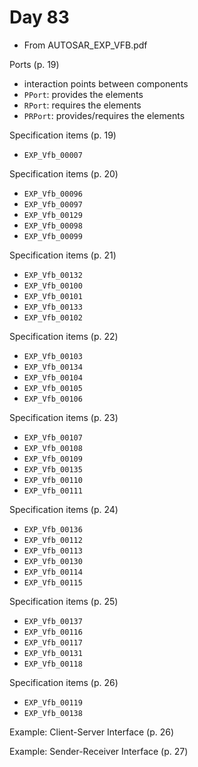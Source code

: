 # Day 83

* From AUTOSAR\_EXP\_VFB.pdf

Ports (p. 19)
* interaction points between components
* `PPort`: provides the elements
* `RPort`: requires the elements
* `PRPort`: provides/requires the elements

Specification items (p. 19)
* `EXP_Vfb_00007`

Specification items (p. 20)
* `EXP_Vfb_00096`
* `EXP_Vfb_00097`
* `EXP_Vfb_00129`
* `EXP_Vfb_00098`
* `EXP_Vfb_00099`

Specification items (p. 21)
* `EXP_Vfb_00132`
* `EXP_Vfb_00100`
* `EXP_Vfb_00101`
* `EXP_Vfb_00133`
* `EXP_Vfb_00102`

Specification items (p. 22)
* `EXP_Vfb_00103`
* `EXP_Vfb_00134`
* `EXP_Vfb_00104`
* `EXP_Vfb_00105`
* `EXP_Vfb_00106`

Specification items (p. 23)
* `EXP_Vfb_00107`
* `EXP_Vfb_00108`
* `EXP_Vfb_00109`
* `EXP_Vfb_00135`
* `EXP_Vfb_00110`
* `EXP_Vfb_00111`

Specification items (p. 24)
* `EXP_Vfb_00136`
* `EXP_Vfb_00112`
* `EXP_Vfb_00113`
* `EXP_Vfb_00130`
* `EXP_Vfb_00114`
* `EXP_Vfb_00115`

Specification items (p. 25)
* `EXP_Vfb_00137`
* `EXP_Vfb_00116`
* `EXP_Vfb_00117`
* `EXP_Vfb_00131`
* `EXP_Vfb_00118`

Specification items (p. 26)
* `EXP_Vfb_00119`
* `EXP_Vfb_00138`

Example: Client-Server Interface (p. 26)

Example: Sender-Receiver Interface (p. 27)
